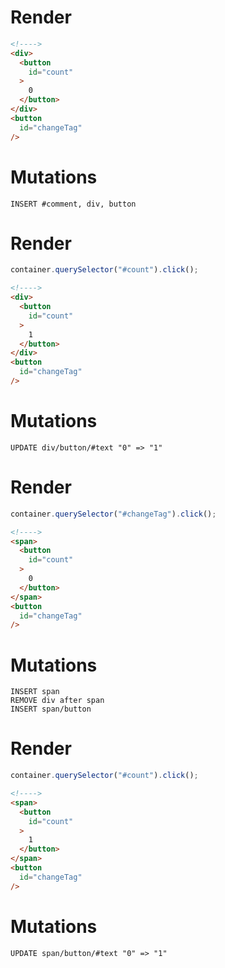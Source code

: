 # Render
```html
<!---->
<div>
  <button
    id="count"
  >
    0
  </button>
</div>
<button
  id="changeTag"
/>
```

# Mutations
```
INSERT #comment, div, button
```

# Render
```js
container.querySelector("#count").click();
```
```html
<!---->
<div>
  <button
    id="count"
  >
    1
  </button>
</div>
<button
  id="changeTag"
/>
```

# Mutations
```
UPDATE div/button/#text "0" => "1"
```

# Render
```js
container.querySelector("#changeTag").click();
```
```html
<!---->
<span>
  <button
    id="count"
  >
    0
  </button>
</span>
<button
  id="changeTag"
/>
```

# Mutations
```
INSERT span
REMOVE div after span
INSERT span/button
```

# Render
```js
container.querySelector("#count").click();
```
```html
<!---->
<span>
  <button
    id="count"
  >
    1
  </button>
</span>
<button
  id="changeTag"
/>
```

# Mutations
```
UPDATE span/button/#text "0" => "1"
```